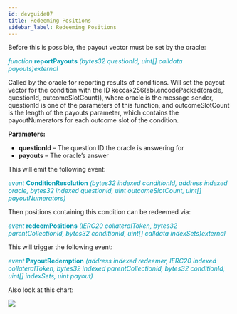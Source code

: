 ```yaml
---
id: devguide07
title: Redeeming Positions
sidebar_label: Redeeming Positions
---
```


Before this is possible, the payout vector must be set by the oracle:

<span style="color:#009cb4">*function* **reportPayouts** *(bytes32 questionId, uint[] calldata payouts)external*</span>

Called by the oracle for reporting results of conditions. Will set the payout vector for the condition with the ID keccak256(abi.encodePacked(oracle, questionId, outcomeSlotCount)), where oracle is the message sender, questionId is one of the parameters of this function, and outcomeSlotCount is the length of the payouts parameter, which contains the payoutNumerators for each outcome slot of the condition.

**Parameters:**	

- **questionId** – The question ID the oracle is answering for
- **payouts** – The oracle’s answer

This will emit the following event:

<span style="color:#009cb4">*event* **ConditionResolution** *(bytes32 indexed conditionId, address indexed oracle, bytes32 indexed questionId, uint outcomeSlotCount, uint[] payoutNumerators)*</span>

Then positions containing this condition can be redeemed via:

<span style="color:#009cb4">*event* **redeemPositions** *(IERC20 collateralToken, bytes32 parentCollectionId, bytes32 conditionId, uint[] calldata indexSets)external*</span>


This will trigger the following event:

<span style="color:#009cb4">*event* **PayoutRedemption** *(address indexed redeemer, IERC20 indexed collateralToken, bytes32 indexed parentCollectionId, bytes32 conditionId, uint[] indexSets, uint payout)*</span>

Also look at this chart:

<img src="/img/redemption.png">




